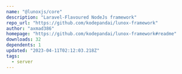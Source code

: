 ```yaml
---
name: "@lunoxjs/core"
description: "Laravel-Flavoured NodeJs framework"
repo_url: "https://github.com/kodepandai/lunox-framework"
author: "axmad386"
homepage: "https://github.com/kodepandai/lunox-framework#readme"
downloads: 32
dependents: 1
updated: "2023-04-11T02:12:03.218Z"
tags: 
  - server
---
```

